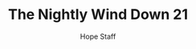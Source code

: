 ---
image: /assets/img/nwd/21_nwd_psalm_28_7a_nlt.png
title: The Nightly Wind Down 21
categories:
  - The Nightly Wind Down
author: Hope Staff
notes: The Nightly Wind Down 21
embed: >-
  EMBED_GOES_HERE
transcript: >-
  SOME LINES OF TEXT START HERE
---